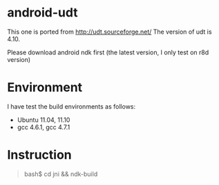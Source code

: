 
android-udt
===========

This one is ported from http://udt.sourceforge.net/
The version of udt is 4.10.

Please download android ndk first (the latest version, I only test on r8d version)

Environment
===========

I have test the build environments as follows:

* Ubuntu 11.04, 11.10 
* gcc 4.6.1, gcc 4.7.1


Instruction
===========

> bash$ cd jni && ndk-build

